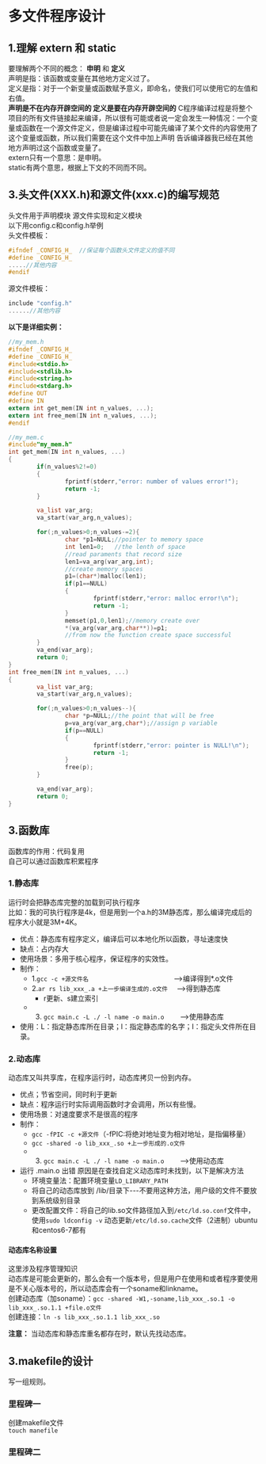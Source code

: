 # 多文件程序设计
## 1.理解 extern 和 static
要理解两个不同的概念： __申明__ 和 __定义__<br>
声明是指：该函数或变量在其他地方定义过了。<br>
定义是指：对于一个新变量或函数赋予意义，即命名，使我们可以使用它的左值和右值。<br>
__声明是不在内存开辟空间的 定义是要在内存开辟空间的__ C程序编译过程是将整个项目的所有文件链接起来编译，所以很有可能或者说一定会发生一种情况：一个变量或函数在一个源文件定义，但是编译过程中可能先编译了某个文件的内容使用了这个变量或函数，所以我们需要在这个文件中加上声明 告诉编译器我已经在其他地方声明过这个函数或变量了。<br>
extern只有一个意思：是申明。<br>
static有两个意思，根据上下文的不同而不同。<br>




## 3.头文件(XXX.h)和源文件(xxx.c)的编写规范
头文件用于声明模块 源文件实现和定义模块<br>
以下用config.c和config.h举例<br>
头文件模板：<br>
```C
#ifndef _CONFIG_H_  //保证每个函数头文件定义的值不同
#define _CONFIG_H_
.....//其他内容
#endif
```
源文件模板：<br>
```C
include "config.h"
......//其他内容
```
__以下是详细实例：__<br>
```C
//my_mem.h
#ifndef _CONFIG_H_
#define _CONFIG_H_
#include<stdio.h>
#include<stdlib.h>
#include<string.h>
#include<stdarg.h>
#define OUT
#define IN
extern int get_mem(IN int n_values, ...);
extern int free_mem(IN int n_values, ...);
#endif
```
```C
//my_mem.c
#include"my_mem.h"
int get_mem(IN int n_values, ...)
{
        if(n_values%2!=0)
        {
                fprintf(stderr,"error: number of values error!");
                return -1;
        }

        va_list var_arg;
        va_start(var_arg,n_values);

        for(;n_values>0;n_values-=2){
                char *p1=NULL;//pointer to memory space
                int len1=0;   //the lenth of space
                //read paraments that record size
                len1=va_arg(var_arg,int);
                //create memory spaces
                p1=(char*)malloc(len1);
                if(p1==NULL)
                {
                        fprintf(stderr,"error: malloc error!\n");
                        return -1;
                }
                memset(p1,0,len1);//memory create over
                *(va_arg(var_arg,char**))=p1;
                //from now the function create space successful
        }
        va_end(var_arg);
        return 0;
}
int free_mem(IN int n_values, ...)
{
        va_list var_arg;
        va_start(var_arg,n_values);

        for(;n_values>0;n_values--){
                char *p=NULL;//the point that will be free
                p=va_arg(var_arg,char*);//assign p variable
                if(p==NULL)
                {
                        fprintf(stderr,"error: pointer is NULL!\n");
                        return -1;
                }
                free(p);
        }

        va_end(var_arg);
        return 0;
}
```
## 3.函数库
函数库的作用：代码复用<br>
自己可以通过函数库积累程序<br>
### 1.静态库
运行时会把静态库完整的加载到可执行程序<br>
比如：我的可执行程序是4k，但是用到一个a.h的3M静态库，那么编译完成后的程序大小就是3M+4K。<br>
- 优点：静态库有程序定义，编译后可以本地化所以函数，寻址速度快
- 缺点：占内存大
- 使用场景：多用于核心程序，保证程序的实效性。
- 制作：
  - 1.``gcc -c +源文件名``　　　　　　　　　　　　 -->编译得到*.o文件
  - 2.``ar rs lib_xxx_.a +上一步编译生成的.o文件``　 -->得到静态库
    - r更新、s建立索引
  - 3. ``gcc main.c -L ./ -l name -o main.o`` 　　-->使用静态库
- 使用：L：指定静态库所在目录；l：指定静态库的名字；I：指定头文件所在目录。

### 2.动态库
动态库又叫共享库，在程序运行时，动态库拷贝一份到内存。<br>
- 优点；节省空间，同时利于更新
- 缺点：程序运行时实际调用函数时才会调用，所以有些慢。<br>
- 使用场景：对速度要求不是很高的程序
- 制作：
  - ``gcc -fPIC -c +源文件``（-fPIC:将绝对地址变为相对地址，是指偏移量）
  - ``gcc -shared -o lib_xxx_.so +上一步形成的.o文件``
  - 3. ``gcc main.c -L ./ -l name -o main.o`` 　　-->使用动态库
- 运行 .main.o 出错
  原因是在查找自定义动态库时未找到，以下是解决方法
  - 环境变量法：配置环境变量``LD_LIBRARY_PATH``
  - 将自己的动态库放到 /lib/目录下---不要用这种方法，用户级的文件不要放到系统级别目录
  - 更改配置文件：将自己的lib.so文件路径加入到``/etc/ld.so.conf``文件中，使用``sudo ldconfig -v`` 动态更新``/etc/ld.so.cache``文件（2进制）ubuntu和centos6-7都有

#### 动态库名称设置
这里涉及程序管理知识<br>
动态库是可能会更新的，那么会有一个版本号，但是用户在使用和或者程序要使用是不关心版本号的，所以动态库会有一个soname和linkname。<br>
创建动态库（加soname）：``gcc -shared -W1,-soname,lib_xxx_.so.1 -o lib_xxx_.so.1.1 +file.o文件``<br>
创建连接：``ln -s lib_xxx_.so.1.1 lib_xxx_.so``<br>

__注意：__ 当动态库和静态库重名都存在时，默认先找动态库。<br>

## 3.makefile的设计
写一组规则。<br>
### 里程碑一
创建makefile文件<br>
``touch manefile``<br>
### 里程碑二

